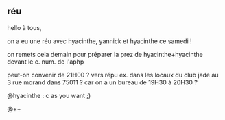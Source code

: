 ## réu



hello à tous,  
  
on a eu une réu avec hyacinthe, yannick et hyacinthe ce samedi !  
  
on remets cela demain pour préparer la prez de hyacinthe+hyacinthe devant le c. num. de
l'aphp  
  
peut-on convenir de 21H00 ? vers répu ex. dans les locaux du club jade au 3
rue morand dans 75011 ? car on a un bureau de 19H30 à 20H30 ?  
  
@hyacinthe : c as you want ;)  
  
@++



